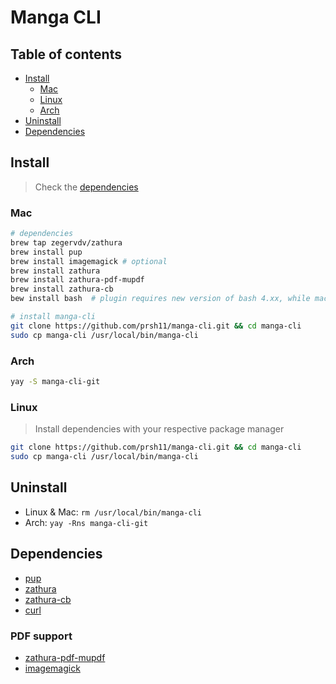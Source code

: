 # Manga CLI
## Table of contents

-   [Install](#Install)
    - [Mac](#Mac)
    -   [Linux](#Linux)
    -   [Arch](#Arch)
-   [Uninstall](#Uninstall)
-   [Dependencies](#Dependencies)

## Install
> Check the [dependencies](#dependencies)
### Mac
```bash
# dependencies 
brew tap zegervdv/zathura
brew install pup
brew install imagemagick # optional
brew install zathura 
brew install zathura-pdf-mupdf
brew install zathura-cb  
bew install bash  # plugin requires new version of bash 4.xx, while macOS uses 3.xx

# install manga-cli
git clone https://github.com/prsh11/manga-cli.git && cd manga-cli
sudo cp manga-cli /usr/local/bin/manga-cli
```
### Arch
```bash
yay -S manga-cli-git
```
### Linux
> Install dependencies with your respective package manager
```bash
git clone https://github.com/prsh11/manga-cli.git && cd manga-cli
sudo cp manga-cli /usr/local/bin/manga-cli
```

## Uninstall

-  Linux & Mac: `rm /usr/local/bin/manga-cli`
- Arch: `yay -Rns manga-cli-git`

## Dependencies

-   [pup](https://github.com/ericchiang/pup)
-   [zathura](https://github.com/pwmt/zathura)
-   [zathura-cb](https://github.com/pwmt/zathura-cb)
-   [curl](https://curl.se/)

### PDF support

-   [zathura-pdf-mupdf](https://github.com/pwmt/zathura-pdf-mupdf)
-   [imagemagick](https://imagemagick.org/index.php)

